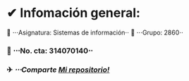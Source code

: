 # &#x2714; Infomación general:

 &#x1F539; ⋅⋅⋅Asignatura: Sistemas de información⋅⋅
 &#x1F539; ⋅⋅⋅Grupo: 2860⋅⋅
### &#x1F539; ⋅⋅⋅No. cta: 314070140⋅⋅
### &#x2708; _⋅⋅⋅Comparte [Mi repositorio!](https://github.com/Adrian-ICO/Garcia_Chavez)_
